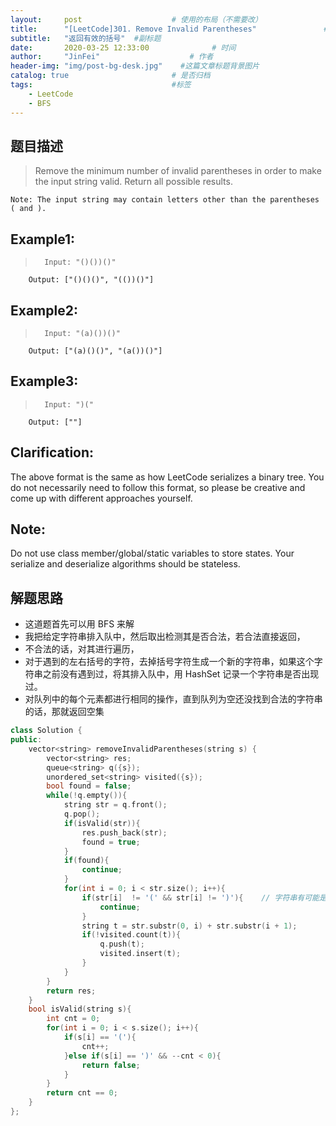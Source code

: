 ```yaml
---
layout:     post                    # 使用的布局（不需要改） 
title:      "[LeetCode]301. Remove Invalid Parentheses"               # 标题  
subtitle:   "返回有效的括号"  #副标题 
date:       2020-03-25 12:33:00              # 时间 
author:     "JinFei"                    # 作者 
header-img: "img/post-bg-desk.jpg"    #这篇文章标题背景图片 
catalog: true                       # 是否归档 
tags:                               #标签     
    - LeetCode 
    - BFS
---
```



## 题目描述
>   Remove the minimum number of invalid parentheses in order to make the input string valid. Return all possible results.

    Note: The input string may contain letters other than the parentheses ( and ).






## Example1:
 
>       Input: "()())()"
        Output: ["()()()", "(())()"]

## Example2:
 
>       Input: "(a)())()"
        Output: ["(a)()()", "(a())()"]

## Example3:
 
>       Input: ")("
        Output: [""]



## Clarification: 
The above format is the same as how LeetCode serializes a binary tree. You do not necessarily need to follow this format, so please be creative and come up with different approaches yourself.

## Note: 
Do not use class member/global/static variables to store states. Your serialize and deserialize algorithms should be stateless.




## 解题思路

- 这道题首先可以用 BFS 来解
- 我把给定字符串排入队中，然后取出检测其是否合法，若合法直接返回，
- 不合法的话，对其进行遍历，
- 对于遇到的左右括号的字符，去掉括号字符生成一个新的字符串，如果这个字符串之前没有遇到过，将其排入队中，用 HashSet 记录一个字符串是否出现过。
- 对队列中的每个元素都进行相同的操作，直到队列为空还没找到合法的字符串的话，那就返回空集




```C++
class Solution {
public:
    vector<string> removeInvalidParentheses(string s) {
        vector<string> res;
        queue<string> q({s});
        unordered_set<string> visited({s});
        bool found = false;
        while(!q.empty()){
            string str = q.front();
            q.pop();
            if(isValid(str)){
                res.push_back(str);
                found = true;
            }
            if(found){
                continue;
            }
            for(int i = 0; i < str.size(); i++){
                if(str[i]  != '(' && str[i] != ')'){    // 字符串有可能是这种形式 "(a)())()"
                    continue;
                } 
                string t = str.substr(0, i) + str.substr(i + 1);
                if(!visited.count(t)){
                    q.push(t);
                    visited.insert(t);
                }
            }
        }
        return res;
    }
    bool isValid(string s){
        int cnt = 0;
        for(int i = 0; i < s.size(); i++){
            if(s[i] == '('){
                cnt++;
            }else if(s[i] == ')' && --cnt < 0){
                return false;
            }
        }
        return cnt == 0;
    }
};
```
